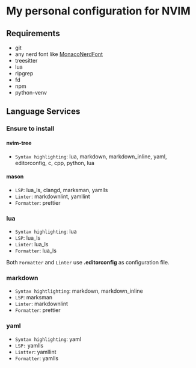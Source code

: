 # My personal configuration for NVIM

## Requirements

- git
- any nerd font like
  [MonacoNerdFont](https://githFormatub.com/thep0y/monaco-nerd-font)
- treesitter
- lua
- ripgrep
- fd
- npm
- python-venv

## Language Services

### Ensure to install

#### nvim-tree

- `Syntax highlighting`: lua, markdown, markdown_inline, yaml, editorconfig, c,
  cpp, python, lua

#### mason

- `LSP`: lua_ls, clangd, marksman, yamlls
- `Linter`: markdownlint, yamllint
- `Formatter`: prettier

### lua

- `Syntax highlighting`: lua
- `LSP`: lua_ls
- `Linter`: lua_ls
- `Formatter`: lua_ls

Both `Formatter` and `Linter` use **.editorconfig** as configuration file.

### markdown

- `Syntax hightlighting`: markdown, markdown_inline
- `LSP`: marksman
- `Linter`: markdownlint
- `Formatter`: prettier

### yaml

- `Syntax highlighting`: yaml
- `LSP:` yamlls
- `Lintter`: yamllint
- `Formatter`: yamlls
